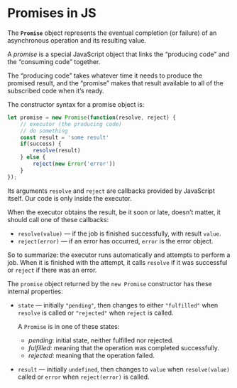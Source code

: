 # Promises in JS

The **`Promise`** object represents the eventual completion (or failure) of an asynchronous operation and its resulting value.

A *promise* is a special JavaScript object that links the “producing code” and the “consuming code” together. 

The “producing code” takes whatever time it needs to produce the promised result, and the “promise” makes that result available to all of the subscribed code when it’s ready.

The constructor syntax for a promise object is:

```javascript
let promise = new Promise(function(resolve, reject) {
  	// executor (the producing code)
    // do something
    const result = 'some result'
  	if(success) {
        resolve(result)
    } else {
        reject(new Error('error'))
    }
});
```

Its arguments `resolve` and `reject` are callbacks provided by JavaScript itself. Our code is only inside the executor.

When the executor obtains the result, be it soon or late, doesn’t matter, it should call one of these callbacks:

- `resolve(value)` — if the job is finished successfully, with result `value`.
- `reject(error)` — if an error has occurred, `error` is the error object.

So to summarize: the executor runs automatically and attempts to perform a job. When it is finished with the attempt, it calls `resolve` if it was successful or `reject` if there was an error.

The `promise` object returned by the `new Promise` constructor has these internal properties:

- `state` — initially `"pending"`, then changes to either `"fulfilled"` when `resolve` is called or `"rejected"` when `reject` is called.

  A `Promise` is in one of these states:

  - *pending*: initial state, neither fulfilled nor rejected.
  - *fulfilled*: meaning that the operation was completed successfully.
  - *rejected*: meaning that the operation failed.

  

- `result` — initially `undefined`, then changes to `value` when `resolve(value)` called or `error` when `reject(error)` is called.



